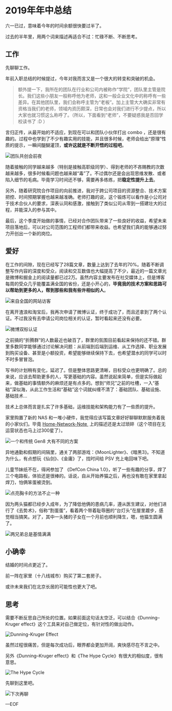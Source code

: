 # 2019年年中总结

六一已过，意味着今年的时间余额很快要过半了。

过去的半年里，用两个词来描述再适合不过：忙碌不断、不断思考。

## 工作

先聊聊工作。

年前入职总结的时候提过，今年对我而言又是一个很大的转变和突破的机会。

> 额外提一下，我所在的团队在行业和公司内被称作“学院”，团队里主管是院长。我们这些小朋友一般称呼他为老师，这和一般企业文化中的称呼有一些差异。在其他团队里，我们会称呼主管为“老板”。加上主管大大确实非常有资格当我们的老师，领域内资历颇深，日常也会对我们进行不少提点，所以大家也就习惯这么称呼了。（所以，下面看到“老师”，不要疑惑我是否回学校读书了 :D ）

言归正传，从最开始的不适应，到现在可以和团队小伙伴打出 combo ，还是很有趣的。过程中也学到了不少有趣实用的技能，并且很多时候，老师会给出“原理”性质的提示，一瞬间醍醐灌顶，**或许这就是不断开悟的过程吧**。

![团队共创会前夜](https://attachment.soulteary.com/2019/06/06/team-gathering.jpg)

随着接触的同学越来越多（特别是接触高职级同学）、得到老师的不吝赐教的次数越来越多，很多时候看问题也越来越“毒”了。不过偶尔还是会出现思维发散、或者陷入细节的毛病。毕竟学习时间还不够，需要再多练练，把**稳定性提升上去**。

另外，随着研究院合作项目的向前推进，我对于跨公司项目的资源整合、技术方案把控、时间预期掌握也越来越准确。老师打趣的说，这个锻炼可以看作是小公司对于技术合伙人的要求，深表认同和感激，接触到了类似公司从零到一搭建壮大的过程，并能深入的参与其中。

最后，这个季度开始做的事情，已经对合作团队带来了一些良好的收益，希望未来项目落地后，可以对公司范围的工程师们都带来收益。也希望我们真的能够通过努力开创出一个新的岗位。

## 爱好

在工作的间隙，现在已经写了28篇文章，数量上达到了去年的70%。随着不断调整写作内容的深度和受众，阅读和交互数值也大幅提高了不少，最近的一篇文章光是微博和掘金上的阅读量都已过2万。虽然内容主要发布在社交媒体上，但是博客每周的受众几乎能覆盖满全国的省份，还是小开心的，**毕竟我的技术方案和思路可以帮助到更多的人，帮到那些和我有些许相似的人**。

![来自全国的网站访客](https://attachment.soulteary.com/2019/06/06/happy-china.png)

在离开渣浪和淘宝后，我再次申请了微博认证，终于成功了，而且还拿到了两个认证。不过我没有去申请公司岗位相关的认证，暂时看起来还没有必要。

![微博双标认证](https://attachment.soulteary.com/2019/06/06/weibo-auth.png)

之前搞的“折腾群”的人数最近也破百了，群里的氛围目前看起来保持的还不错。群里多数同学能够通过讨论解决问题：从前端到后端到运维、从工作选择、职业发展到购买设备、甚至是小额投资，希望能够继续保持下去，也希望潜水的同学可以时不时多冒冒泡。

写书的计划稍有变化，延迟了。但是整体思路更清晰，目标受众也更明确了。总的来说，应该去帮助更多的人，写更基础的内容。虽然说起来简单，但是实际做起来，做基础的事情额外的麻烦还是有点多的。想到“师兄”之前的吐槽，一入“基础”深似海，从此工作生活和“基础”这个词就纠缠不清了：基础团队、基础设施、基础技术…

技术上总体而言是扎实了许多基础，运维技能和架构能力有了一些质的提升。

家里购置了新的 NAS 和一堆小硬件，我觉得应该写篇文章好好聊聊默默服务着我的小家伙们。毕竟 [Home-Network-Note ](https://github.com/soulteary/Home-Network-Note) 上的描述还是太过琐碎（这个项目在无运营状态也马上过300星了）。

![一个和传统 Gen8 大有不同的方案](https://attachment.soulteary.com/2019/06/06/home-nas.jpg)

异地通勤和假期的间隔里，通关了两部游戏：《MoonLighter》、《暗黑3》。不知道为什么，有点想玩《仙剑》、《金庸》了，找时间给 PSV 充上电回味下吧。

儿童节妹纸不在，得闲参加了 《DefCon China 1.0》，听了一些有趣的分享，焊了三个电路板，体验还是很棒的。话说，自从开始养猫之后，再也没有敢在家里拿起焊刀，怕俩笨蛋被烫到。

![点亮胸卡的方法不止一种](https://attachment.soulteary.com/2019/06/06/defcon-china.jpg)

因为两头猫都已经步入成年，为了降低他俩的患病几率，遵从医生建议，对他们进行了《去势术》，俗称“割蛋蛋”，看着两个带着耻辱圈的“台灯头”在屋里踱步，感觉相当搞笑。对了，其中一头猪的子女在一个月前也顺利降生，嗯，他猫生圆满了。

![两兄弟总是基情满满](https://attachment.soulteary.com/2019/06/06/pigs.jpg)

## 小确幸

结婚的时间点更近了。

前一阵在家里（十八线城市）购买了第二套房子。

或许未来我们在北京长居的可能性也更大了吧。

## 思考

需要不断反思自己所处的位置。如果前面这句话太空泛，可以结合《Dunning–Kruger effect》这个工具来对自己做定位，有针对性的做出动作。

![Dunning-Kruger Effect](https://attachment.soulteary.com/2019/06/06/dunning-kruger.jpg)

虽然过程很痛苦，但是每次成功后，眼界都会更加开阔，爽快感尽在不言之中。

另外《Dunning–Kruger effect》和《The Hype Cycle》有很大的相似度，很有意思。

![The Hype Cycle](https://attachment.soulteary.com/2019/06/06/the-hype-cycle.png)

先聊到这里吧。

![下次再聊](https://attachment.soulteary.com/2019/06/06/end.jpg)

—EOF